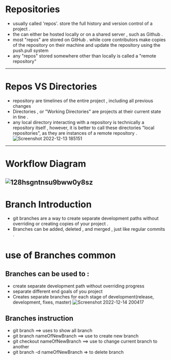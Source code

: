 
# Repositories 
 * usually called 'repos'. store the full history and version control of a project . 
 * the can either be hosted locally or on a shared server , such as Github . 
 * most "repos" are stored on GitHub . while core contributors  make copies of the repository on their machine and update the repository using the push.pull system 
 * any "repos" stored somewhere other than locally is called a "remote repository"
------------------------------------------------------
 # Repos VS Directories 
   * repository are timelines of the entire project , including all previous changes 
   * Directories , or "Working Directories" are projects at their current state in tine . 
   * any local directory interacting with a  repository is technically a repository itself , however, it is better to call these directories "local repositories", as they are instances of a remote repository . 
   ![Screenshot 2022-12-13 185151](https://user-images.githubusercontent.com/92353024/207384106-b8ef0d15-1b5b-4ebb-8b2b-6a853351eea1.jpg)

------------------------------------------------------
# Workflow Diagram
![128hsgntnsu9bww0y8sz](https://user-images.githubusercontent.com/92353024/207384159-35fd133a-296d-4943-b58a-c32f1071c16d.jpeg)
-----------------------------------------------------
# Branch Introduction 
* git branches are a way to create separate development paths without overriding or creating copies of your project .
* Branches can be added, deleted , and merged , just like regular commits . 
# use of Branches common
## Branches can be used to : 
  - create separate development path without overriding progress
  - separate different end goals of you project 
  - Creates separate branches for each stage of development(release, development, fixes, master)
![Screenshot 2022-12-14 200417](https://user-images.githubusercontent.com/92353024/207664183-2053ebe7-505d-4888-89bc-529a17ca6928.jpg)

## Branches instruction 
  * git branch ==> uses to show all branch 
  * git branch nameOfNewBranch ==> use to create new branch 
  * git checkout nameOfNewBranch ==> use to change current branch to another 
  * git branch -d nameOfNewBranch => to delete branch 

